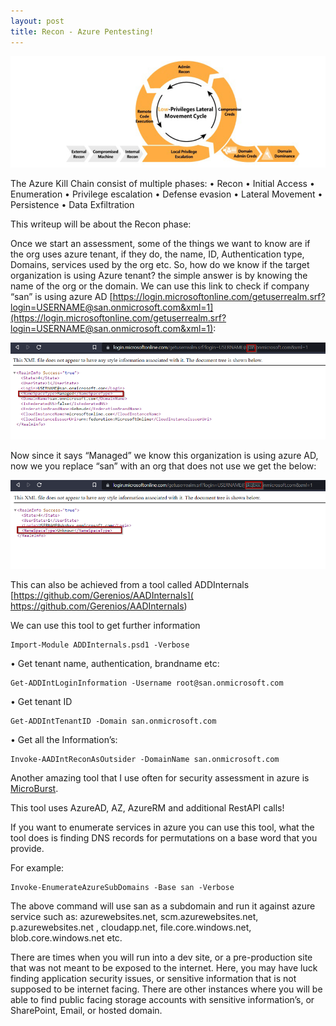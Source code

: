 ```yaml
---
layout: post
title: Recon - Azure Pentesting!
---
```

![](/images/2021-12-30-AzureRecon/0.png)


The Azure Kill Chain consist of multiple phases:
•	Recon
•	Initial Access 
•	Enumeration 
•	Privilege escalation 
•	Defense evasion 
•	Lateral Movement 
•	Persistence 
•	Data Exfiltration 

This writeup will be about the Recon phase:

Once we start an assessment, some of the things we want to know are if the org uses azure tenant, if they do, the name, ID, Authentication type, Domains, services used by the org etc.
So, how do we know if the target organization is using Azure tenant? the simple answer is by knowing the name of the org or the domain.
We can use this link to check if company “san” is using azure AD
[https://login.microsoftonline.com/getuserrealm.srf?login=USERNAME@san.onmicrosoft.com&xml=1](https://login.microsoftonline.com/getuserrealm.srf?login=USERNAME@san.onmicrosoft.com&xml=1):

![](/images/2021-12-30-AzureRecon/2.png)

Now since it says “Managed” we know this organization is using azure AD, now we you replace “san” with an org that does not use we get the below:

![](/images/2021-12-30-AzureRecon/3.png)

This can also be achieved from a tool called ADDInternals  [https://github.com/Gerenios/AADInternals]( https://github.com/Gerenios/AADInternals)

We can use this tool to get further information
```
Import-Module ADDInternals.psd1 -Verbose
```
•	Get tenant name, authentication, brandname etc:
```
Get-ADDIntLoginInformation -Username root@san.onmicrosoft.com
```
•	Get tenant ID

```
Get-ADDIntTenantID -Domain san.onmicrosoft.com 
````

•	Get all the Information’s:
```
Invoke-AADIntReconAsOutsider -DomainName san.onmicrosoft.com
```

Another amazing tool that I use often for security assessment in azure is [MicroBurst]( https://github.com/NetSPI/MicroBurst).

This tool uses AzureAD, AZ, AzureRM and additional RestAPI calls!

If you want to enumerate services in azure you can use this tool, what the tool does is finding DNS records for permutations on a base word that you provide.

For example:
```
Invoke-EnumerateAzureSubDomains -Base san -Verbose
```
The above command will use san as a subdomain and run it against azure service such as: azurewebsites.net, scm.azurewebsites.net, p.azurewebsites.net	, cloudapp.net, file.core.windows.net, blob.core.windows.net	etc.

There are times when you will run into a dev site, or a pre-production site that was not meant to be exposed to the internet. Here, you may have luck finding application security issues, or sensitive information that is not supposed to be internet facing. There are other instances where you will be able to find public facing storage accounts with sensitive information’s, or SharePoint, Email, or hosted domain.


